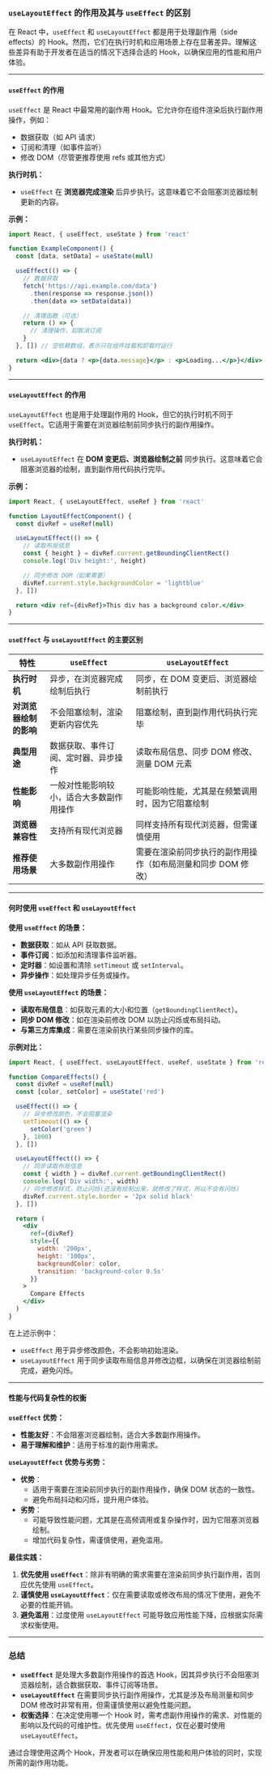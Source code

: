 ### `useLayoutEffect` 的作用及其与 `useEffect` 的区别

在 React 中，`useEffect` 和 `useLayoutEffect` 都是用于处理副作用（side effects）的 Hook。然而，它们在执行时机和应用场景上存在显著差异。理解这些差异有助于开发者在适当的情况下选择合适的 Hook，以确保应用的性能和用户体验。

---

#### `useEffect` 的作用

`useEffect` 是 React 中最常用的副作用 Hook。它允许你在组件渲染后执行副作用操作，例如：

- 数据获取（如 API 请求）
- 订阅和清理（如事件监听）
- 修改 DOM（尽管更推荐使用 refs 或其他方式）

**执行时机：**

- `useEffect` 在 **浏览器完成渲染** 后异步执行。这意味着它不会阻塞浏览器绘制更新的内容。

**示例：**

```jsx
import React, { useEffect, useState } from 'react'

function ExampleComponent() {
  const [data, setData] = useState(null)

  useEffect(() => {
    // 数据获取
    fetch('https://api.example.com/data')
      .then(response => response.json())
      .then(data => setData(data))

    // 清理函数（可选）
    return () => {
      // 清理操作，如取消订阅
    }
  }, []) // 空依赖数组，表示只在组件挂载和卸载时运行

  return <div>{data ? <p>{data.message}</p> : <p>Loading...</p>}</div>
}
```

---

#### `useLayoutEffect` 的作用

`useLayoutEffect` 也是用于处理副作用的 Hook，但它的执行时机不同于 `useEffect`。它适用于需要在浏览器绘制前同步执行的副作用操作。

**执行时机：**

- `useLayoutEffect` 在 **DOM 变更后、浏览器绘制之前** 同步执行。这意味着它会阻塞浏览器的绘制，直到副作用代码执行完毕。

**示例：**

```jsx
import React, { useLayoutEffect, useRef } from 'react'

function LayoutEffectComponent() {
  const divRef = useRef(null)

  useLayoutEffect(() => {
    // 读取布局信息
    const { height } = divRef.current.getBoundingClientRect()
    console.log('Div height:', height)

    // 同步修改 DOM（如果需要）
    divRef.current.style.backgroundColor = 'lightblue'
  }, [])

  return <div ref={divRef}>This div has a background color.</div>
}
```

---

#### `useEffect` 与 `useLayoutEffect` 的主要区别

| 特性                   | `useEffect`                              | `useLayoutEffect`                                             |
| ---------------------- | ---------------------------------------- | ------------------------------------------------------------- |
| **执行时机**           | 异步，在浏览器完成绘制后执行             | 同步，在 DOM 变更后、浏览器绘制前执行                         |
| **对浏览器绘制的影响** | 不会阻塞绘制，渲染更新内容优先           | 阻塞绘制，直到副作用代码执行完毕                              |
| **典型用途**           | 数据获取、事件订阅、定时器、异步操作     | 读取布局信息、同步 DOM 修改、测量 DOM 元素                    |
| **性能影响**           | 一般对性能影响较小，适合大多数副作用操作 | 可能影响性能，尤其是在频繁调用时，因为它阻塞绘制              |
| **浏览器兼容性**       | 支持所有现代浏览器                       | 同样支持所有现代浏览器，但需谨慎使用                          |
| **推荐使用场景**       | 大多数副作用操作                         | 需要在渲染前同步执行的副作用操作（如布局测量和同步 DOM 修改） |

---

#### 何时使用 `useEffect` 和 `useLayoutEffect`

**使用 `useEffect` 的场景：**

- **数据获取**：如从 API 获取数据。
- **事件订阅**：如添加和清理事件监听器。
- **定时器**：如设置和清除 `setTimeout` 或 `setInterval`。
- **异步操作**：如处理异步任务或操作。

**使用 `useLayoutEffect` 的场景：**

- **读取布局信息**：如获取元素的大小和位置（`getBoundingClientRect`）。
- **同步 DOM 修改**：如在渲染前修改 DOM 以防止闪烁或布局抖动。
- **与第三方库集成**：需要在渲染前执行某些同步操作的库。

**示例对比：**

```jsx
import React, { useEffect, useLayoutEffect, useRef, useState } from 'react'

function CompareEffects() {
  const divRef = useRef(null)
  const [color, setColor] = useState('red')

  useEffect(() => {
    // 异步修改颜色，不会阻塞渲染
    setTimeout(() => {
      setColor('green')
    }, 1000)
  }, [])

  useLayoutEffect(() => {
    // 同步读取布局信息
    const { width } = divRef.current.getBoundingClientRect()
    console.log('Div width:', width)
    // 同步修改样式，防止闪烁(还没有绘制出来，就修改了样式，所以不会有闪烁)
    divRef.current.style.border = '2px solid black'
  }, [])

  return (
    <div
      ref={divRef}
      style={{
        width: '200px',
        height: '100px',
        backgroundColor: color,
        transition: 'background-color 0.5s'
      }}
    >
      Compare Effects
    </div>
  )
}
```

在上述示例中：

- `useEffect` 用于异步修改颜色，不会影响初始渲染。
- `useLayoutEffect` 用于同步读取布局信息并修改边框，以确保在浏览器绘制前完成，避免闪烁。

---

#### 性能与代码复杂性的权衡

**`useEffect` 优势：**

- **性能友好**：不会阻塞浏览器绘制，适合大多数副作用操作。
- **易于理解和维护**：适用于标准的副作用需求。

**`useLayoutEffect` 优势与劣势：**

- **优势**：
  - 适用于需要在渲染前同步执行的副作用操作，确保 DOM 状态的一致性。
  - 避免布局抖动和闪烁，提升用户体验。
- **劣势**：
  - 可能导致性能问题，尤其是在高频调用或复杂操作时，因为它阻塞浏览器绘制。
  - 增加代码复杂性，需谨慎使用，避免滥用。

**最佳实践：**

1. **优先使用 `useEffect`**：除非有明确的需求需要在渲染前同步执行副作用，否则应优先使用 `useEffect`。
2. **谨慎使用 `useLayoutEffect`**：仅在需要读取或修改布局的情况下使用，避免不必要的性能开销。
3. **避免滥用**：过度使用 `useLayoutEffect` 可能导致应用性能下降，应根据实际需求权衡使用。

---

### 总结

- **`useEffect`** 是处理大多数副作用操作的首选 Hook，因其异步执行不会阻塞浏览器绘制，适合数据获取、事件订阅等场景。
- **`useLayoutEffect`** 在需要同步执行副作用操作，尤其是涉及布局测量和同步 DOM 修改时非常有用，但需谨慎使用以避免性能问题。
- **权衡选择**：在决定使用哪一个 Hook 时，需考虑副作用操作的需求、对性能的影响以及代码的可维护性。优先使用 `useEffect`，仅在必要时使用 `useLayoutEffect`。

通过合理使用这两个 Hook，开发者可以在确保应用性能和用户体验的同时，实现所需的副作用功能。
